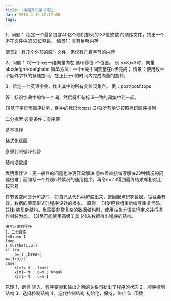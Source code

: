```yaml
---
title: '编程珠玑读书笔记'
date: 2018-4-19 22:17:00
tags:
---
```

1、问题：
给定一个最多包含40亿个随机排列的 32位整数 的顺序文件，找出一个不在文件中的32位整数。
情景1：具有足够内存

情景2：有几个外部的临时文件，但仅有几百字节的内存

2、问题：
将一个n元一维向量向左 循环移位 i个位置。
例:n=8,i=3时，向量abcdefgh=>defghabc
简单方法：一个n元中间变量在n步完成；
情景：使用数十个额外字节的存储空间，在正比于n的时间内完成向量的旋转。

3、给定一个英语字典，找出其中的所有变位词集合。
例：post\pots\tops

答：标识字典中的每一个词，然后将所有标识一致的词集中到一起。

(1)基于字母表顺序排列，例中的标识为opst
(2)将所有单词按照标识顺序排列

二分搜索 必要条件：有序表

基本操作

格式化信函

多重判断循环代替

结构话数据

发明家悖论：更一般性的问题也许更容易解决
意味着直接编写解决23种情况的问题很难；而编写一个处理n种情况的通用程序，再令n=23得到最终结果却相对比较容易

在节省空间无计可施时，将自己从代码中解脱出来，退回起点研究数据，往往会有效。数据的表现形式时程序设计的根本。
原则：
(1)使用数组重新编写重复代码。
(2)封装复杂结构。当需要非常复杂的数据结构时，使用抽象术语进行定义并将操作封装为类。
(3)尽可能使用高级工具
(4)从数据得出程序的结构。


    编写正确的程序
    1、二分搜索
    l=0;u=n-1
    loop
    { mustbe(1,u)}
    if l>u
        p=-1 ;break;
    m=(1+u)/2
    case 
        x[m]< t : l=m+l
        x[m]= t : p=m ; break
        x[m]> t : u=m-1

原理
1、断言 
输入、程序变量和输出之间的关系勾勒出了程序的状态
2、顺序控制结构
3、选择控制结构
4、迭代控制结构
初始化，保持，终止
5、函数